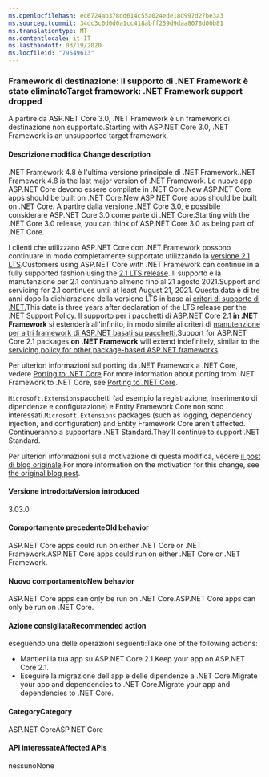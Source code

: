 ```yaml
---
ms.openlocfilehash: ec6724ab378dd614c55a024ede18d997d27be3a3
ms.sourcegitcommit: 34dc3c0d0d0a1cc418abff259d9daa8078d00b81
ms.translationtype: MT
ms.contentlocale: it-IT
ms.lasthandoff: 03/19/2020
ms.locfileid: "79549613"
---
```

### <a name="target-framework-net-framework-support-dropped"></a><span data-ttu-id="c7b9b-101">Framework di destinazione: il supporto di .NET Framework è stato eliminato</span><span class="sxs-lookup"><span data-stu-id="c7b9b-101">Target framework: .NET Framework support dropped</span></span>

<span data-ttu-id="c7b9b-102">A partire da ASP.NET Core 3.0, .NET Framework è un framework di destinazione non supportato.</span><span class="sxs-lookup"><span data-stu-id="c7b9b-102">Starting with ASP.NET Core 3.0, .NET Framework is an unsupported target framework.</span></span>

#### <a name="change-description"></a><span data-ttu-id="c7b9b-103">Descrizione modifica:</span><span class="sxs-lookup"><span data-stu-id="c7b9b-103">Change description</span></span>

<span data-ttu-id="c7b9b-104">.NET Framework 4.8 è l'ultima versione principale di .NET Framework.</span><span class="sxs-lookup"><span data-stu-id="c7b9b-104">.NET Framework 4.8 is the last major version of .NET Framework.</span></span> <span data-ttu-id="c7b9b-105">Le nuove app ASP.NET Core devono essere compilate in .NET Core.New ASP.NET Core apps should be built on .NET Core.</span><span class="sxs-lookup"><span data-stu-id="c7b9b-105">New ASP.NET Core apps should be built on .NET Core.</span></span> <span data-ttu-id="c7b9b-106">A partire dalla versione .NET Core 3.0, è possibile considerare ASP.NET Core 3.0 come parte di .NET Core.</span><span class="sxs-lookup"><span data-stu-id="c7b9b-106">Starting with the .NET Core 3.0 release, you can think of ASP.NET Core 3.0 as being part of .NET Core.</span></span>

<span data-ttu-id="c7b9b-107">I clienti che utilizzano ASP.NET Core con .NET Framework possono continuare in modo completamente supportato utilizzando la [versione 2.1 LTS](https://dotnet.microsoft.com/download/dotnet-core/2.1).</span><span class="sxs-lookup"><span data-stu-id="c7b9b-107">Customers using ASP.NET Core with .NET Framework can continue in a fully supported fashion using the [2.1 LTS release](https://dotnet.microsoft.com/download/dotnet-core/2.1).</span></span> <span data-ttu-id="c7b9b-108">Il supporto e la manutenzione per 2.1 continuano almeno fino al 21 agosto 2021.</span><span class="sxs-lookup"><span data-stu-id="c7b9b-108">Support and servicing for 2.1 continues until at least August 21, 2021.</span></span> <span data-ttu-id="c7b9b-109">Questa data è di tre anni dopo la dichiarazione della versione LTS in base ai [criteri di supporto di .NET.](https://dotnet.microsoft.com/platform/support-policy)</span><span class="sxs-lookup"><span data-stu-id="c7b9b-109">This date is three years after declaration of the LTS release per the [.NET Support Policy](https://dotnet.microsoft.com/platform/support-policy).</span></span> <span data-ttu-id="c7b9b-110">Il supporto per i pacchetti di ASP.NET Core 2.1 **in .NET Framework** si estenderà all'infinito, in modo simile ai criteri di [manutenzione per altri framework di ASP.NET basati su pacchetti.](https://dotnet.microsoft.com/platform/support/policy/aspnet)</span><span class="sxs-lookup"><span data-stu-id="c7b9b-110">Support for ASP.NET Core 2.1 packages **on .NET Framework** will extend indefinitely, similar to the [servicing policy for other package-based ASP.NET frameworks](https://dotnet.microsoft.com/platform/support/policy/aspnet).</span></span>

<span data-ttu-id="c7b9b-111">Per ulteriori informazioni sul porting da .NET Framework a .NET Core, vedere [Porting to .NET Core](~/docs/core/porting/index.md).</span><span class="sxs-lookup"><span data-stu-id="c7b9b-111">For more information about porting from .NET Framework to .NET Core, see [Porting to .NET Core](~/docs/core/porting/index.md).</span></span>

<span data-ttu-id="c7b9b-112">`Microsoft.Extensions`pacchetti (ad esempio la registrazione, inserimento di dipendenze e configurazione) e Entity Framework Core non sono interessati.</span><span class="sxs-lookup"><span data-stu-id="c7b9b-112">`Microsoft.Extensions` packages (such as logging, dependency injection, and configuration) and Entity Framework Core aren't affected.</span></span> <span data-ttu-id="c7b9b-113">Continueranno a supportare .NET Standard.</span><span class="sxs-lookup"><span data-stu-id="c7b9b-113">They'll continue to support .NET Standard.</span></span>

<span data-ttu-id="c7b9b-114">Per ulteriori informazioni sulla motivazione di questa modifica, vedere [il post di blog originale](https://devblogs.microsoft.com/aspnet/a-first-look-at-changes-coming-in-asp-net-core-3-0/).</span><span class="sxs-lookup"><span data-stu-id="c7b9b-114">For more information on the motivation for this change, see [the original blog post](https://devblogs.microsoft.com/aspnet/a-first-look-at-changes-coming-in-asp-net-core-3-0/).</span></span>

#### <a name="version-introduced"></a><span data-ttu-id="c7b9b-115">Versione introdotta</span><span class="sxs-lookup"><span data-stu-id="c7b9b-115">Version introduced</span></span>

<span data-ttu-id="c7b9b-116">3.0</span><span class="sxs-lookup"><span data-stu-id="c7b9b-116">3.0</span></span>

#### <a name="old-behavior"></a><span data-ttu-id="c7b9b-117">Comportamento precedente</span><span class="sxs-lookup"><span data-stu-id="c7b9b-117">Old behavior</span></span>

<span data-ttu-id="c7b9b-118">ASP.NET Core apps could run on either .NET Core or .NET Framework.</span><span class="sxs-lookup"><span data-stu-id="c7b9b-118">ASP.NET Core apps could run on either .NET Core or .NET Framework.</span></span>

#### <a name="new-behavior"></a><span data-ttu-id="c7b9b-119">Nuovo comportamento</span><span class="sxs-lookup"><span data-stu-id="c7b9b-119">New behavior</span></span>

<span data-ttu-id="c7b9b-120">ASP.NET Core apps can only be run on .NET Core.</span><span class="sxs-lookup"><span data-stu-id="c7b9b-120">ASP.NET Core apps can only be run on .NET Core.</span></span>

#### <a name="recommended-action"></a><span data-ttu-id="c7b9b-121">Azione consigliata</span><span class="sxs-lookup"><span data-stu-id="c7b9b-121">Recommended action</span></span>

<span data-ttu-id="c7b9b-122">eseguendo una delle operazioni seguenti:</span><span class="sxs-lookup"><span data-stu-id="c7b9b-122">Take one of the following actions:</span></span>

- <span data-ttu-id="c7b9b-123">Mantieni la tua app su ASP.NET Core 2.1.</span><span class="sxs-lookup"><span data-stu-id="c7b9b-123">Keep your app on ASP.NET Core 2.1.</span></span>
- <span data-ttu-id="c7b9b-124">Eseguire la migrazione dell'app e delle dipendenze a .NET Core.Migrate your app and dependencies to .NET Core.</span><span class="sxs-lookup"><span data-stu-id="c7b9b-124">Migrate your app and dependencies to .NET Core.</span></span>

#### <a name="category"></a><span data-ttu-id="c7b9b-125">Category</span><span class="sxs-lookup"><span data-stu-id="c7b9b-125">Category</span></span>

<span data-ttu-id="c7b9b-126">ASP.NET Core</span><span class="sxs-lookup"><span data-stu-id="c7b9b-126">ASP.NET Core</span></span>

#### <a name="affected-apis"></a><span data-ttu-id="c7b9b-127">API interessate</span><span class="sxs-lookup"><span data-stu-id="c7b9b-127">Affected APIs</span></span>

<span data-ttu-id="c7b9b-128">nessuno</span><span class="sxs-lookup"><span data-stu-id="c7b9b-128">None</span></span>

<!-- 

#### Affected APIs

Not detectable via API analysis

-->
